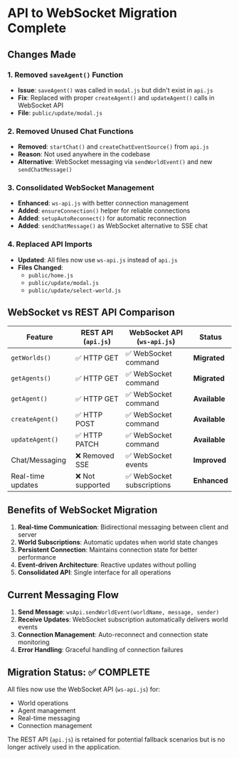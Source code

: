 # API to WebSocket Migration Complete

## Changes Made

### 1. Removed `saveAgent()` Function
- **Issue**: `saveAgent()` was called in `modal.js` but didn't exist in `api.js`
- **Fix**: Replaced with proper `createAgent()` and `updateAgent()` calls in WebSocket API
- **File**: `public/update/modal.js`

### 2. Removed Unused Chat Functions
- **Removed**: `startChat()` and `createChatEventSource()` from `api.js`
- **Reason**: Not used anywhere in the codebase
- **Alternative**: WebSocket messaging via `sendWorldEvent()` and new `sendChatMessage()`

### 3. Consolidated WebSocket Management
- **Enhanced**: `ws-api.js` with better connection management
- **Added**: `ensureConnection()` helper for reliable connections
- **Added**: `setupAutoReconnect()` for automatic reconnection
- **Added**: `sendChatMessage()` as WebSocket alternative to SSE chat

### 4. Replaced API Imports
- **Updated**: All files now use `ws-api.js` instead of `api.js`
- **Files Changed**:
  - `public/home.js`
  - `public/update/modal.js`
  - `public/update/select-world.js`

## WebSocket vs REST API Comparison

| Feature | REST API (`api.js`) | WebSocket API (`ws-api.js`) | Status |
|---------|--------------------|-----------------------------|---------|
| `getWorlds()` | ✅ HTTP GET | ✅ WebSocket command | **Migrated** |
| `getAgents()` | ✅ HTTP GET | ✅ WebSocket command | **Migrated** |
| `getAgent()` | ✅ HTTP GET | ✅ WebSocket command | **Available** |
| `createAgent()` | ✅ HTTP POST | ✅ WebSocket command | **Available** |
| `updateAgent()` | ✅ HTTP PATCH | ✅ WebSocket command | **Available** |
| Chat/Messaging | ❌ Removed SSE | ✅ WebSocket events | **Improved** |
| Real-time updates | ❌ Not supported | ✅ WebSocket subscriptions | **Enhanced** |

## Benefits of WebSocket Migration

1. **Real-time Communication**: Bidirectional messaging between client and server
2. **World Subscriptions**: Automatic updates when world state changes
3. **Persistent Connection**: Maintains connection state for better performance
4. **Event-driven Architecture**: Reactive updates without polling
5. **Consolidated API**: Single interface for all operations

## Current Messaging Flow

1. **Send Message**: `wsApi.sendWorldEvent(worldName, message, sender)`
2. **Receive Updates**: WebSocket subscription automatically delivers world events
3. **Connection Management**: Auto-reconnect and connection state monitoring
4. **Error Handling**: Graceful handling of connection failures

## Migration Status: ✅ COMPLETE

All files now use the WebSocket API (`ws-api.js`) for:
- World operations
- Agent management  
- Real-time messaging
- Connection management

The REST API (`api.js`) is retained for potential fallback scenarios but is no longer actively used in the application.
